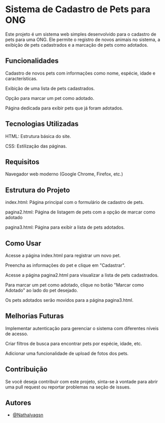 # Sistema de Cadastro de Pets para ONG


Este projeto é um sistema web simples desenvolvido para o cadastro de pets para uma ONG. Ele permite o registro de novos animais no sistema, a exibição de pets cadastrados e a marcação de pets como adotados.


## Funcionalidades
Cadastro de novos pets com informações como nome, espécie, idade e características.

Exibição de uma lista de pets cadastrados.

Opção para marcar um pet como adotado.

Página dedicada para exibir pets que já foram adotados.


## Tecnologias Utilizadas
HTML: Estrutura básica do site.

CSS: Estilização das páginas.
## Requisitos
Navegador web moderno (Google Chrome, Firefox, etc.)
## Estrutura do Projeto
index.html: Página principal com o formulário de cadastro de pets.

pagina2.html: Página de listagem de pets com a opção de marcar como adotado

pagina3.html: Página para exibir a lista de pets adotados.
## Como Usar
Acesse a página index.html para registrar um novo pet.

Preencha as informações do pet e clique em "Cadastrar".

Acesse a página pagina2.html para visualizar a lista de pets cadastrados.

Para marcar um pet como adotado, clique no botão "Marcar como Adotado" ao lado do pet desejado.

Os pets adotados serão movidos para a página pagina3.html.
## Melhorias Futuras
Implementar autenticação para gerenciar o sistema com diferentes níveis de acesso.

Criar filtros de busca para encontrar pets por espécie, idade, etc.

Adicionar uma funcionalidade de upload de fotos dos pets.
## Contribuição
Se você deseja contribuir com este projeto, sinta-se à vontade para abrir uma pull request ou reportar problemas na seção de issues.
## Autores

- [@Nathalyagsn](https://github.com/Nathalyagsn)
